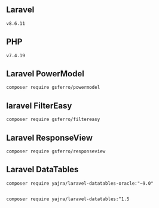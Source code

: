 ## Laravel
`````
v8.6.11
`````
## PHP
`````
v7.4.19
`````

## Laravel PowerModel
````
composer require gsferro/powermodel
````

## laravel FilterEasy
````
composer require gsferro/filtereasy
````

## Laravel ResponseView
````
composer require gsferro/responseview
````

## Laravel DataTables
````
composer require yajra/laravel-datatables-oracle:"~9.0"


composer require yajra/laravel-datatables:^1.5

````